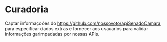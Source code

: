 # Curadoria
Captar informaçoões do https://github.com/nossovoto/apiSenadoCamara, para especificar dados extras e fornecer aos usauarios para validar informações garimpadadas por nossas APIs.
